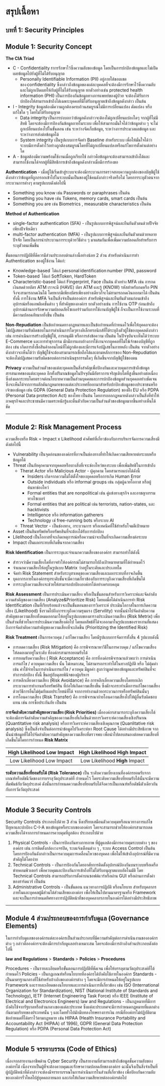 # สรุปเนื้อหา
## บทที่  1: Security Principles
## Module 1: Security Concept 

**The CIA Triad**
* C - Confidentiality rการรักษาไว้ซึ่งความลับของข้อมูล โดยเป็นการปกป้องข้อมูลและไม่เปิดเผยข้อมูลไปยังผู้ที่ไม่ได้รับอนุญาต 
    - Personally Identifiable Information (PII) อยู่ภายใต้ขอบเขตของ confidentiality ซึ่งกล่าวถึงข้อมูลของแต่ละบุคคลที่จะต้องมีการรักษาไว้ซึ่งความลับและไม่ถูกเปิดเผยให้กับผู้ที่ไม่ได้รับอนุญาต ยกตัวอย่างเช่น protected health information (PHI) เป็นการป้องกันข้อมูลทางการแพทย์ของผู้ป่วย จะต้องได้รับการปกป้องให้สามารถเข้าถึงได้เฉพาะบุคคลที่มีได้รับอนุญาตเข้าถึงข้อมูลดังกล่าว เป็นต้น 
* I - Integrity ข้อมูลต้องมีความถูกต้องครบถ้วนสมบูรณ์ไม่มีการเปลี่ยนแปลง ดัดแปลง หรือแก้ไขใด ๆ โดยไม่ได้รับอนุญาต
    - Data integrity เป็นการบ่งบอกว่าข้อมูลดังกล่าวจะต้องไม่ถูกเปลี่ยนแปลงใดๆ จากผู้ที่ไม่มีสิทธิ โดยจะต้องมีการป้องกันข้อมูลภายในระบบ เพื่อให้สามารถมั่นใจได้ว่าข้อมูลต่าง ๆ จะไม่ถูกเปลี่ยนแปลงไปในขั้นตอน เช่น ระหว่างจัดเก็บข้อมูล, ระหว่างการประมวลผลข้อมูล และระหว่างการส่งต่อข้อมูลได้ 
    - System integrity เป็นรูปแบบการจัดทำ Baseline สำหรับระบบ เพื่อให้มั่นใจได้ว่าระบบมีการตั้งค่าไว้อย่างถูกต้องสมบูรณ์โดยที่ไม่ถูกเปลี่ยนแปลงหรือแก้ไขการตั้งค่าแต่อย่างใด 
* A - ข้อมูลต้องมีความพร้อมใช้งานเมื่อถูกเรียกใช้ กล่าวคือข้อมูลจะต้องสามารถเข้าถึงได้และสามารถใช้งานได้จากผู้ที่มีสิทธิการเข้าถึงข้อมูลดังกล่าวเมื่อมีการร้องขอ

**Authentication** - เมื่อผู้ใช้เริ่มเข้าสู่ระบบจะต้องมีกระบวนการตรวจสอบความถูกต้องของบัญชีผู้ใช้ดังกล่าวว่าข้อมูลที่ถูกกรอกเข้าไปในระบบนั้นเป็นของผู้ใช้คนดังกล่าวจริงหรือไม่ โดยการระบุตัวตนจากกระบวนการต่างๆ ตามรูปแบบดังต่อไปนี้
* Something you know เช่น Passwords or paraphrases เป็นต้น
* Something you have เช่น Tokens, memory cards, smart cards เป็นต้น
* Something you are เช่น Biometrics , measurable characteristics เป็นต้น

**Method of Authentication**
* single-factor authentication (SFA) - เป็นรูปแบบการพิสูจน์และยืนยันตัวตนด้วยปััจจัยเพียงปัจจัยเดียว 
* multi-factor authentication (MFA) - เป็นรูปแบบการพิสูจน์และยืนยันตัวตนด้วยหลายปัจจัย โดยเป็นการนำประบวนการระบุด้วยวิธีต่าง ๆ มาผสมกันเพื่อเพิ่มความปลอดภัยสำหรับการระบุตัวตนเพิ่มขึ้น

ขั้นตอนการปฏิบัติที่ดีควรมีส่วนประกอบด้านล่างนี้อย่างน้อย 2 ส่วน สำหรับดำเนินการทำ Authentication ของผู้ใช้งาน ได้แก่:
* Knowledge-based  ได้แก่ personal identification number (PIN), password 
* Token-based  ได้แก่ SoftToken, HardToken 
* Characteristic-based ได้แก่ Fingerprint, Face  เป็นต้น
ตัวอย่าง MFA เช่น การกดเงินสดด้วยบัตร ATM เราจะมี (HAVE) บัตร ATM และรู้ (KNOW) รหัสสำหรับกดหรือ PIN จึงจะสามารถกดเงินได้ โดยหากมีเพียงบัตรเพียงอย่างเดียวก็จะไม่สามารถกดเงินออกมาได้ เป็นต้น
ทั้งนี้ การใช้งาน MFA จึงเป็นสิ่งจำเป็นต่อองค์กร สำหรับพิสูจน์และยืนยันตัวตนก่อนเข้าถึงอุปกรณ์หรือแอพลิเคชั่นต่าง ๆ ที่สำคัญขององค์กร ยกตัวอย่างเช่น การใช้งาน OTP ก่อนเข้าถึงอุปกรณ์ด้านการรักษาความปลอดภัยไซเบอร์ร่วมกับการใช้งานบัญชีผู้ใช้ ก็จะเป็นการใช้งานระบบที่มีความปลอดภัยมากยิ่งขึ้น เป็นต้น

**Non-Repudiation** เป็นข้อกำหนดทางกฎหมายและเป็นข้อกำหนดที่กำหนดไว้เพื่อให้บุคคลจะต้องไม่ปฏิเสธความรับผิดชอบในการดำเนินการใดๆทางอิเล็กทรอนิกส์ที่ได้ระบุถึงตัวผู้ใช้ของบุคคลดังกล่าว เช่น การดำเนินการสร้างบัญชีผู้ใช้, การอนุมัติ หรือการส่งข้อความ เป็นต้น ในปัจจุบันจะเห็นได้ว่าระบบ E-Commerce และการทำธุรกรรม มักมีการแอบอ้างการใช้งานจากบุคคลที่ไม่ใช่เจ้าของบัญชีที่ถูกต้อง เช่น เกิดการสั่งซื้อสินค้าออนไลน์ที่ไม่ถูกต้องและมีการแจ้งปฏิเสธในภายหลัง เป็นต้น จากตัวอย่างดังกล่าวจะเห็นได้ว่า บัญชีผู้ใช้จะต้องสามามารถเชื่อถือได้และตามหลักการของ Non-Repudiation จะต้องไม่ปฏิเสธความรับผิดชอบต่อการดำเนินธุรกรรมใดๆ ที่เกิดขึ้นจากบัญชีผู้ใช้ของตน 

**Privacy**
ความเป็นส่วนตัวของแต่ละบุคคลเป็นสิ่งสำคัญเพื่อป้องกันและควบคุมการเข้าถึงข้อมูลสารสนเทศของแต่ละบุคคล อีกทั้งปริมาณข้อมูลในปัจจุบันมีอัตราการเจริญเติบโตที่สูงขึ้นอย่างต่อเนื่อง ซึ่งส่งผลกระทบโดยตรวจต่อนโยบายความเป็นส่วนบุคคลและการปกป้องข้อมูลส่วนบุคคลอย่างชัดเจน ซึ่งจะเห็นได้จากการผลักดันกฎหมายของแต่ละประเทศที่ออกมาสำหรับปกป้องข้อมูลของประชาชนหรือเจ้าของช้อมูล เช่น GDPA (General Data Protection Regulation) ของฝั่ง EU หรือ PDPA (Personal Data protection Act) ของไทย เป็นต้น โดยการออกกฎหมายดังกล่าวเป็นสิ่งที่ทำให้ภาคธุรกิจและประชาชนมีความตระหนักรู้และตื่นตัวกับความเป็นส่วนตัวของข้อมูลมากขึ้นอย่างเห็นได้ชัด 
___
## Module 2: Risk Management Process

ความเสี่ยงหรือ Risk = Impact x Likelihood
คำศัพท์ที่เกี่ยวข้องกับการบริหารจัดการความเสี่ยงมีดังต่อไปนี้ 
* Vulnerability เป็นจุดอ่อนขององค์กรที่อาจเป็นช่องทางที่ทำให้เกิดความเสียหายต่อระบบหรือข้อมูลได้ 
* Threat เป็นภัยคุกคามจากบุคคลหรือบางสิ่งที่เจาะช่องโหว่ของระบบ เพื่อเพิ่มสิทธิในการเข้าถึง
    * Therat Actor หรือ Malicious Actor  - ผู้คุกคาม โดยสามารถแบ่งได้ดังนี้
        * Insiders เกิดจากความไม่ได้ตั้งใจของบุคคลหรือการเกิด Human Error 
        * Outside individuals หรือ informal groups เช่น กลุ่มผู้ฉวยโอกาส หรือผู้ค้นหาช่องโหว่        
        * Formal entities that are nonpolitical เช่น คู่แข่งทางธุรกิจ และอาชญากรรมทางไซเบอร์
        * Formal entities that are political เช่น terrorists, nation-states, และ hacktivists
        * Intelligence หรือ information gatherers 
        * Technology เช่ free-running bots หรือระบบ AI 
    * Threat Vector - เป็นช่องทาง, กระบวนการ หรือเทคนิคที่ใช้สำหรับโจมตีเป้าหมาย 
* Asset เป็นสินทรัพย์หรือทรัพยสินที่จะต้องได้รับการปกป้อง
* Lilelihood เป็นโอกาสที่จะเกิดเหตุการณ์หรือความน่าจะเป็นที่จะเกิดความเสี่ยงต่อระบบ
* Impact เป็นผลกระทบที่เกิดขึ้นจากความเสี่ยง

**Risk Identification** 
เป็นการระบุและจำแนกความเสี่ยงขององค์กร สามารถทำได้ดังนี้
- สำรวจว่ามีความเสี่ยงใดที่อาจทำให้องค์กรณ์ไม่สามารถไปถึงเป้าหมายตามที่ได้กำหนดไว้
- จำแนกความเสี่ยงให้อยู่ในรูปแบบ Matrix ว่าอยู่ในระดับและประเภทใด
- จัดทำ Risk Statement สำหรับระบุสาเหตุของความเสี่ยงและผลกระทบที่อาจเกิดขึ้น
- บุคลากรภายในองค์กรทุกระดับชั้นจะมีความเกี่ยวข้องกับการระบุถึงความเสี่ยงที่เกิดขึ้นได้ 
- การระบุถึงความเสี่ยงจะช่วยให้สามารถปกป้ององค์กรได้อย่างครอบคลุม

**Risk Assessment**
เป็นการประเมินความเสี่ยง หรือเป็นขั้นตอนสำหรับการวิเคราะห์และจัดลำดับความสำคัญของความเสี่ยง (Analyze&Prioritize Risk) โดยเผมื่อได้ดำเนินการทำ Risk Identification เป็นที่เรียบร้อยแล้วจะเป็นขั้นตอนของการวิเคราะห์ ประเมินโอกาสในการเกิดความเสี่ยง (Likelihood) ซึ่งรวมไปถึงการระบุถึงความรุนแรง (Servility) จากนั้นนำไปจัดลำดับความสำคัญของความเสี่ยงทั้งหมดออกมาให้อยู่ในรูปแบบของตารางประเมินความเสี่ยง (Risk Metrix) เพื่อเป็นส่วนที่ช่วยในการประเมินความเสี่ยงต่อไป โดยผลลัพธ์ที่ได้จะออกมาในรูปแบบของรายงานที่แสดงถึงการจัดลำดับความสำคัญของความเสี่ยงที่จะเกิดขึ้น (Prioritizing the Identified Risk)

**Risk Treatment**
เป็นการควบคุม / แก้ไขความเสี่ยง โดยมีรูปแบบการจัดการทั้งสิ้น 4 รูปแบบดังนี้
- การลดความเสี่ยง (Risk Mitigation) คือ การพิจารณาหาวิธีในการควบคุม / แก้ไขความเสี่ยงให้ลดลงมาอยู่ในระดับ ที่องค์กรสามารถยอมรับได้
- การยอมรับความเสี่ยง ( Risk Acceptance) คือ การที่องค์กรพิจารณาแล้วพบว่า การดำเนินการแก้ไข / ควบคุมความเสี่ยง นั้น ไม่เหมาะสม, ไม่สามารถกระทำได้ในทางปฏิบัติ หรือ ไม่คุ้มค่า เช่น ค่าใช้จ่ายในการดำเนินการแก้ไข / ควบคุม มีมูลค่า สูงกว่ามูลค่าของข้อมูลและทรัพย์สินที่จะทำการปกป้อง ทั้งนี้ ขึ้นอยู่กับดุลยพินิจของผู้บริหาร
- การหลีกเลี่ยงความเสี่ยง (Risk Avoidance) คือ การหลีกเลี่ยงความเสี่ยงโดยยกเลิกกระบวนการทำงานหรือทรัพย์สิน ที่ก่อให้เกิดความเสี่ยงขึ้น ซึ่งมักจะกระทำเมื่อการแก้ไขความเสี่ยงด้วยวิธีการอื่นไม่คุ้มกับผลประโยชน์ที่ได้ จากการทำงานด้วยกระบวนการหรือทรัพย์สินนั้นๆ
- การโอนความเสี่ยง (Risk Transfer) คือ การพิจารณาถ่ายโอนความเสี่ยงไปให้ผู้อื่นรับผิดชอบแทน เช่น การซื้อประกันภัย เป็นต้น

**การจัดลำดับความสำคัญของความเสี่ยง (Risk Priorities)**
เมื่อองค์กรสามารถระบุถึงความเสี่ยงได้ จะต้องมีการจัดลำดับความสำคัญของความเสี่ยงที่เกิดขึ้นด้วยการวิเคราะห์ความเสี่ยงเชิงปริมาณ (Quantitative risk analysis) หรือการวิเคราะห์ความเสี่ยงเชิงคุณภาพ (Quanlitative risk analysis) ซึ่งเป็นสิ่งจำเป็นต่อการนำข้อมูลไปวิเคระห์หา Root Cause ได้อย่างมีประสิทธิภาพ จากนั้นนำข้อมูลที่ได้ไปจัดลำดับความสำคัญของความเสี่ยงที่ตรวจพบ เพื่อนำไปตอบสนองต่อหความเสี่ยงที่เกิดขึ้นได้โดยการกำหนด **Risk Matrix** 


| **High** Likelihood Low Impact | **High** Likelihood **High** Impact |
|:-----------------------------:|:------------------------------:|
 | Low Likelihood Low Impact  | Low Likelihood **High** Impact  |

**ระดับความเสี่ยงที่ยอมรับได้ (Risk Tolerance)** เป็น ระดับความเบี่ยงเบนที่องค์กรยอมรับจากเกณฑ์หรือดัชนีวัดของการบรรลุวัตถุประสงค์ที่ กำหนดไว้ โดยระดับความเสี่ยงที่ยอมรับได้นั้นจะมีความสัมพันธ์กับวัตถุประสงค์ ดังนั้นการกำหนดความเสี่ยงที่ยอมรับได้จึงควรเป็นเกณฑ์หรือดัชนีตัวเดียวกันกับการวัดวัตถุประสงค์ 

___
## Module 3 Security Controls

Security Controls ประกอบไปด้วย 3 ส่วน ซึ่งเปรียบเสมือนตัวควบคุมหรือแนวทางการแก้ไขปัญหาและปกป้อง C-I-A ของข้อมูลหรือระบบขององค์กร โดยจะสามารถช่วยให้องค์กรสามารถลดความเสี่ยงได้จากการกำหนดการควบคุมที่ถูกต้อง ประกอบไปด้วย 
1. Physical Controls - เป็นการป้องกันทางกายภาพ ที่ผู้ดูแลต้องมีการควบคุมระบบต่าง ๆ ขององค์กร เช่น การติดตั้งกล้องวงจรปิด, ระบแจ้งเตือนต่าง ๆ , ระบบ Access Control เป็นต้น โดยการป้องกันดังกล่าวเป็นการควบคุมการเคลื่อนไหวของบุคคล เพื่อไม่ให้เข้าถึงอุปกรณ์ที่มีความสำคัญได้โดยง่าย  
2. Technical Controls - เป็นการป้องกันโดยอาศัยการติดตั้งอุปกรณ์ป้องกันบนระบบหรือเครือข่ายคอมพิวเตอร์ เพื่อควบคุมและป้องกันการเข้าถึงที่ไม่ได้รับอนุญาตแบบอัตโนมัติ โดย Technical Controls สามารถปรับการตั้งค่าบนซอฟต์แวร์หรือผ่าน GUI หรือผ่านการตั้งค่าของฮาร์ดแวร์ เป็นต้น
3. Administrative Controls - เป็นขั้นตอน แนวทางการปฏิบัติ หรือนโยบาย สำหรับบุคลากรภายในและบุคคลผู้มีส่วนได้ส่วนเสียขององค์กร เพื่อให้เป็นไปตามมาตรฐานหรือ Framework และจะเป็นการกำหนดทิศทางการปฏิบัติหน้าที่ของบุคคลากรภายในองค์กรได้อย่างมีประสิทธิภาพ
___
## Module 4 ส่วนประกอบของการกำกับดูแล (Governance Elements)

ในการกำกับดูแลขององค์กรแต่ละองค์กรเป็นส่วนประกอบที่มีความสำคัญต่อการดำเนินงานขององค์กรต่าง ๆ กล่าวคือองค์กรจะต้องมีการกำกับดูแลอย่างเหมาะสม โดยจะต้องมีการอ้างอิงส่วนประกอบดังต่อไปนี้ 

**law and Regulations** > **Standards** > **Policies** > **Procedures**

Procedures - เป็นรายละเอียดหรือขั้นตอนการปฏิบัติที่ชัดเจน เพื่อให้บรรลุตามวัตถุประสงค์ที่ได้กำหนดไว้
Policies - เป็นกฎเกณฑ์หรือนโยบายที่องค์กรได้บังคับใช้ภายในองค์กร
Standards - เป็นมาตรฐานกลางที่ใช้สำหรับอ้างอิงขององค์กรต่าง ๆ โดยจะมีการกำหนดให้อยู่ในรูปแบบ Framework และรายละเอียดของนโยบายและการดำเนินการที่เกี่ยวข้อง เช่น ISO (International Organization for Standardization), NIST (National Institute of Standards and Technology), IETF (Internet Engineering Task Force) หรือ IEEE (Institute of Electrical and Electronics Engineers)
law and Regulations - เป็นกฎหมายที่มีการบังคับใช้จากรัฐบาลหรือส่วนกลางของแต่ละประเทศ ซึ่งแต่ละประเทศจะมีการกำหนดกฎหมายที่แตกต่างกันตามบริบทของประเทศนั้น ๆ และโดยทั่วไปมักมีบทลงโทษทางการเงิน กรณีที่องค์กรไม่ปฏิบัติตามข้อกำหนดที่ได้ตราไว้ตามกฎหมาย เช่น HIPAA (Health Insurance Portability and Accountability Act (HIPAA) of 1996), GDPR (General Data Protection Regulation) หรือ PDPA (Personal Data Protection Act)

___
## Module 5 จรรยาบรรณ (Code of Ethics)

เนื่องจากสายงานอาชีพด้าน Cyber Security เป็นสายงานที่สามารถเข้าถึงข้อมูลชั้นความลับขององค์กรได้ เนื่องจากเป็นผู้ที่จะต้องควบคุมและรักษาความปลอดภัยขององค์กร ฉะนั้นจึงเป็นสิ่งจำเป็นที่ผู้ปฏิบัติหน้าที่ดังกล่าวจะต้องมีจรรยาบรรณในการดำเนินการในส่วนที่เกี่ยวข้อง เพื่อป้องกันความลับขององค์กรรั่วไหลไปสู่บุคคลภายนอก และก่อให้เกิดความเสียหายต่อองค์กรต่อไป 

